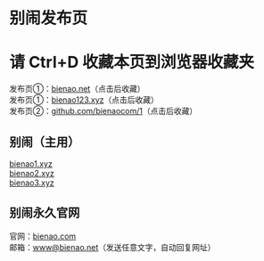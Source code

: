 # 别闹发布页

# 请 Ctrl+D 收藏本页到浏览器收藏夹
发布页①：[bienao.net](http://bienao.net)（点击后收藏）<br />
发布页①：[bienao123.xyz](http://bienao123.xyz)（点击后收藏）<br />
发布页②：[github.com/bienaocom/1](https://github.com/bienaocom/1)（点击后收藏）

## 别闹（主用）

[bienao1.xyz](http://bienao1.xyz)<br />
[bienao2.xyz](http://bienao2.xyz)<br />
[bienao3.xyz](http://bienao3.xyz)<br />


## 别闹永久官网

官网：[bienao.com](http://bienao.com)<br />
邮箱：www@bienao.net（发送任意文字，自动回复网址）
